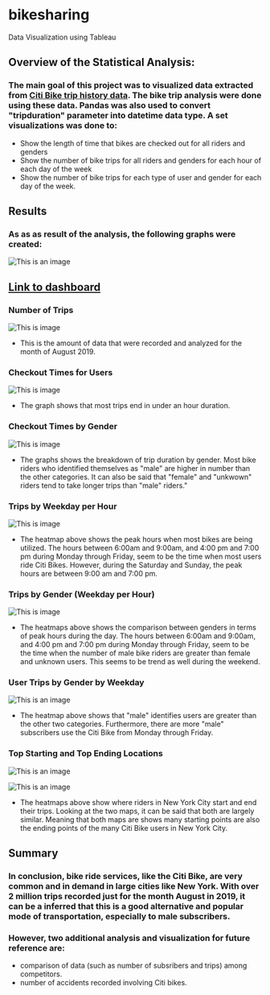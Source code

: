 # bikesharing
Data Visualization using Tableau

## Overview of the Statistical Analysis:
### The main goal of this project was to visualized data extracted from [Citi Bike trip history data](https://s3.amazonaws.com/tripdata/index.html). The bike trip analysis were done using these data. Pandas was also used to convert "tripduration" parameter into datetime data type. A set visualizations was done to:
- Show the length of time that bikes are checked out for all riders and genders
- Show the number of bike trips for all riders and genders for each hour of each day of the week
- Show the number of bike trips for each type of user and gender for each day of the week.

## Results
### As as as result of the analysis, the following graphs were created:
![This is an image](https://github.com/gmgarin/bikesharing/blob/f30bbb124c6ab4f663d13e1917e7d17eeb05a357/Resources/Dashboard%201.png)

## [Link to dashboard](https://public.tableau.com/app/profile/genesis.garin.villemaire/viz/TableauChallenge_16502185651750/Story)



### Number of Trips

![This is image](https://github.com/gmgarin/bikesharing/blob/0cc9ff41b2dc6a4cbe2f9ca2899d4a971a939e60/Resources/Number%20of%20Trips.png)

- This is the amount of data that were recorded and analyzed for the month of August 2019.

### Checkout Times for Users
![This is image](https://github.com/gmgarin/bikesharing/blob/0cc9ff41b2dc6a4cbe2f9ca2899d4a971a939e60/Resources/Checkout%20Times%20for%20Users.png)

- The graph shows that most trips end in under an hour duration. 

### Checkout Times by Gender
![This is image](https://github.com/gmgarin/bikesharing/blob/0cc9ff41b2dc6a4cbe2f9ca2899d4a971a939e60/Resources/Checkout%20Times%20by%20Gender.png)

- The graphs shows the breakdown of trip duration by gender. Most bike riders who identified themselves as "male" are higher in number than the other categories. It can also be said that "female" and "unkwown" riders tend to take longer trips than "male" riders."

### Trips by Weekday per Hour
![This is image](https://github.com/gmgarin/bikesharing/blob/00b7749c4835ee92a74aa78bd9803f73b8702eab/Resources/Trips%20by%20Weekday%20per%20Hour.png)

- The heatmap above shows the peak hours when most bikes are being utilized. The hours between 6:00am and 9:00am, and 4:00 pm and 7:00 pm during Monday through Friday, seem to be the time when most users ride Citi Bikes. However, during the Saturday and Sunday, the peak hours are between 9:00 am and 7:00 pm.

### Trips by Gender (Weekday per Hour)
![This is image](https://github.com/gmgarin/bikesharing/blob/00b7749c4835ee92a74aa78bd9803f73b8702eab/Resources/Trips%20by%20Gender%20(Weekday%20per%20Hour)%20.png)

- The heatmaps above shows the comparison between genders in terms of peak hours during the day. The hours between 6:00am and 9:00am, and 4:00 pm and 7:00 pm during Monday through Friday, seem to be the time when the number of male bike riders are greater than female and unknown users. This seems to be trend as well during the weekend.

### User Trips by Gender by Weekday 
![This is an image](https://github.com/gmgarin/bikesharing/blob/daf1ee18cddda265f1ef17077eff5a239a55de1f/Resources/User%20Trips%20by%20Gender%20by%20Weekday%20Viz.png)

-  The heatmap above shows that "male" identifies users are greater than the other two categories. Furthermore, there are more "male" subscribers use the Citi Bike from Monday through Friday.

### Top Starting and Top Ending Locations
![This is an image](https://github.com/gmgarin/bikesharing/blob/daf1ee18cddda265f1ef17077eff5a239a55de1f/Resources/Top%20Starting%20Location.png)

![This is an image](https://github.com/gmgarin/bikesharing/blob/f8823c0462cbfec7f7c12687a07270d87b9ff8a8/Resources/Top%20Ending%20Location.png)

- The heatmaps above show where riders in New York City start and end their trips. Looking at the two maps, it can be said that both are largely similar. Meaning that both maps are shows many starting points are also the ending points of the many Citi Bike users in New York City.

## Summary 
### In conclusion, bike ride services, like the Citi Bike, are very common and in demand in large cities like New York. With over 2 million trips recorded just for the month August in 2019, it can be a inferred that this is a good alternative and popular mode of transportation, especially to male subscribers.

### However, two additional analysis and visualization for future reference are:
- comparison of data (such as number of subsribers and trips) among competitors.
- number of accidents recorded involving Citi bikes.